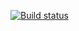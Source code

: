 [![Build status](https://ci.appveyor.com/api/projects/status/jy8tuemmec3oekmx?svg=true)](https://ci.appveyor.com/project/DispUrr/bdd)